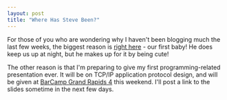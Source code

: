 ```yaml
---
layout: post
title: "Where Has Steve Been?"
---
```

For those of you who are wondering why I haven't been blogging much the last few weeks, the biggest reason is [right here](http://picasaweb.google.com/stephenandmandy/StephenDanielTheFirstYear?feat=directlink) - our first baby! He does keep us up at night, but he makes up for it by being cute!



The other reason is that I'm preparing to give my first programming-related presentation ever. It will be on TCP/IP application protocol design, and will be given at [BarCamp Grand Rapids 4](http://barcampgr.org/wiki/BarCampGrandRapids4) this weekend. I'll post a link to the slides sometime in the next few days.

